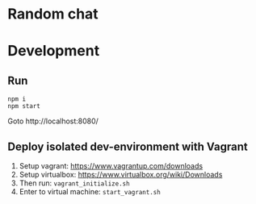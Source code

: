 # Random chat



# Development

## Run

```
npm i
npm start
````
Goto http://localhost:8080/

## Deploy isolated dev-environment with Vagrant

1. Setup vagrant: https://www.vagrantup.com/downloads
1. Setup virtualbox: https://www.virtualbox.org/wiki/Downloads
1. Then run: `vagrant_initialize.sh`
1. Enter to virtual machine: `start_vagrant.sh`

